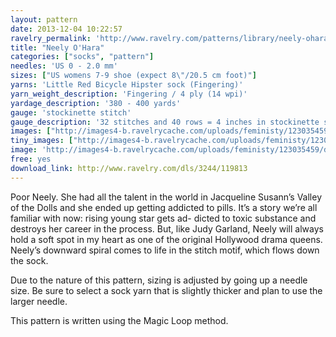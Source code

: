 ```yaml
---
layout: pattern
date: 2013-12-04 10:22:57
ravelry_permalink: 'http://www.ravelry.com/patterns/library/neely-ohara'
title: "Neely O'Hara"
categories: ["socks", "pattern"]
needles: 'US 0 - 2.0 mm'
sizes: ["US womens 7-9 shoe (expect 8\"/20.5 cm foot)"]
yarns: 'Little Red Bicycle Hipster sock (Fingering)'
yarn_weight_description: 'Fingering / 4 ply (14 wpi)'
yardage_description: '380 - 400 yards'
gauge: 'stockinette stitch'
gauge_description: '32 stitches and 40 rows = 4 inches in stockinette stitch'
images: ["http://images4-b.ravelrycache.com/uploads/feministy/123035459/d7c6803_medium.jpg", "http://images4-b.ravelrycache.com/uploads/feministy/123035370/d7c6800_medium.jpg", "http://images4-d.ravelrycache.com/uploads/feministy/123035407/d7c6805_medium.jpg", "http://images4-b.ravelrycache.com/uploads/feministy/123035519/d7c6782_medium.jpg"]
tiny_images: ["http://images4-b.ravelrycache.com/uploads/feministy/123035459/d7c6803_square.jpg", "http://images4.ravelrycache.com/uploads/feministy/123035370/d7c6800_square.jpg", "http://images4-d.ravelrycache.com/uploads/feministy/123035407/d7c6805_square.jpg", "http://images4-d.ravelrycache.com/uploads/feministy/123035519/d7c6782_square.jpg"]
image: 'http://images4-b.ravelrycache.com/uploads/feministy/123035459/d7c6803_square.jpg'
free: yes
download_link: http://www.ravelry.com/dls/3244/119813
---
```

<p>Poor Neely. She had all the talent in the world in Jacqueline Susann’s Valley of the Dolls and she ended up getting addicted to pills. It’s a story we’re all familiar with now: rising young star gets ad- dicted to toxic substance and destroys her career in the process. But, like Judy Garland, Neely will always hold a soft spot in my heart as one of the original Hollywood drama queens. Neely’s downward spiral comes to life in the stitch motif, which flows down the sock.</p>

<p>Due to the nature of this pattern, sizing is adjusted by going up a needle size. Be sure to select a sock yarn that is slightly thicker and plan to use the larger needle.</p>

<p>This pattern is written using the Magic Loop method.</p>